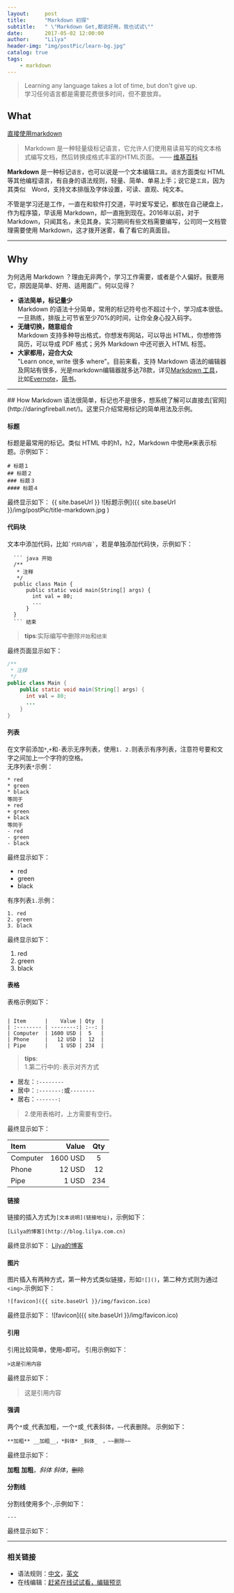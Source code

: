 ```yaml
---
layout:     post
title:      "Markdown 初探"
subtitle:   " \"Markdown Get,都说好用，我也试试\""
date:       2017-05-02 12:00:00
author:     "Lilya"
header-img: "img/postPic/learn-bg.jpg"
catalog: true
tags:
    - markdown
---
```


> Learning any language takes a lot of time, but don't give up. <br>学习任何语言都是需要花费很多时间，但不要放弃。

## What

[直接使用markdown](#how)

> Markdown 是一种轻量级标记语言，它允许人们使用易读易写的纯文本格式编写文档，然后转换成格式丰富的HTML页面。    —— [维基百科](https://zh.wikipedia.org/wiki/Markdown)

**Markdown** 是一种标记`语言`，也可以说是一个文本编辑`工具`。`语言`方面类似 HTML 等其他编程语言，有自身的语法规则，轻量、简单、单易上手；说它是`工具`，因为其类似　Word，支持文本排版及字体设置，可读、直观、纯文本。

不管是学习还是工作，一直在和软件打交道，平时爱写爱记，都放在自己硬盘上，作为程序猿，早该用 Markdown，却一直拖到现在。2016年以前，对于 Markdown，只闻其名，未见其身。实习期间有些文档需要编写，公司同一文档管理需要使用 Markdown，这才拨开迷雾，看了看它的真面目。

---

## Why

为何选用 Markdown ？理由无非两个，学习工作需要，或者是个人偏好。我要用它，原因是简单、好用、适用面广。何以见得？

* **语法简单，标记量少**<br>
  Markdown 的语法十分简单，常用的标记符号也不超过十个，学习成本很低。一旦熟练，排版上可节省至少70%的时间，让你全身心投入码字。
* **无缝切换，随意组合**<br>
  Markdown 支持多种导出格式，你想发布网站，可以导出 HTML，你想修饰简历，可以导成 PDF 格式；另外 Markdown 中还可嵌入 HTML 标签。
* **大家都用，迎合大众**<br>
  "Learn once, write 很多 where"。目前来看，支持 Markdown 语法的编辑器及网站有很多，光是markdown编辑器就多达78款，详见[Markdown 工具](http://www.jianshu.com/p/5f414ddd79cf)，比如[Evernote](https://maxiang.io/)，[简书](http://www.jianshu.com/)。

---

<p id = "how"></p>
## How
Markdown 语法很简单，标记也不是很多，想系统了解可以直接去[官网](http://daringfireball.net/)。这里只介绍常用标记的简单用法及示例。

#### 标题
标题是最常用的标记。类似 HTML 中的h1，h2，Markdown 中使用`#`来表示标题。示例如下：
```
# 标题１
## 标题２
### 标题３
#### 标题４
```
最终显示如下：
{{ site.baseUrl }}
![标题示例]({{ site.baseUrl }}/img/postPic/title-markdown.jpg )

#### 代码块
文本中添加代码，比如`` `代码内容` ``，若是单独添加代码快，示例如下：
```
  ``` java 开始
  /**
   * 注释
   */
  public class Main {
      public static void main(String[] args) {
        int val = 80;
        ...   
      }
  }
  ``` 结束
```
> **tips**:实际编写中删除`开始`和`结束`

最终页面显示如下：
``` java
/**
 * 注释
 */
public class Main {
    public static void main(String[] args) {
      int val = 80;
      ...    
    }
}
```
#### 列表
在文字前添加`*`,`+`和`-`表示无序列表，使用`1. 2.`则表示有序列表，注意符号要和文字之间加上一个字符的空格。<br>
无序列表`*`示例：
```
* red
* green
* black
等同于
+ red
+ green
+ black
等同于
- red
- green
- black
```
最终显示如下：
* red
* green
* black

有序列表`1.`示例：
```
1. red
2. green
3. black
```
最终显示如下：
1. red
2. green
3. black

#### 表格
表格示例如下：
```

| Item      |    Value | Qty  |
| :-------- | --------:| :--: |  
| Computer  | 1600 USD |  5   |
| Phone     |   12 USD |  12  |
| Pipe      |    1 USD | 234  |
```
>**tips**:<br>1.第二行中的`:`表示对齐方式
* 居左：`:--------`
* 居中：`:-------:`或`--------`
* 居右：`-------:`

>2.使用表格时，上方需要有空行。

最终显示如下：

| Item      |    Value | Qty  |
| :-------- | --------:| :--: |
| Computer  | 1600 USD |  5   |
| Phone     |   12 USD |  12  |
| Pipe      |    1 USD | 234  |

#### 链接
链接的插入方式为`[文本说明](链接地址)`，示例如下：
```
[Lilya的博客](http://blog.lilya.com.cn)
```
最终显示如下：
[Lilya的博客](http://blog.lilya.com.cn)

#### 图片
图片插入有两种方式，第一种方式类似链接，形如`![]()`，第二种方式则为通过`<img>`.示例如下：
```
![favicon]({{ site.baseUrl }}/img/favicon.ico)
```
最终显示如下：
![favicon]({{ site.baseUrl }}/img/favicon.ico)

#### 引用

引用比较简单，使用`>`即可。
引用示例如下：

```
>这是引用内容
```
最终显示如下：
>这是引用内容

#### 强调

两个`*`或`_`代表加粗，一个`*`或`_`代表斜体，`~~`代表删除。
示例如下：

```
**加粗** __加粗__，*斜体* _斜体_　，~~删除~~
```
最终显示如下：

**加粗** __加粗__，*斜体* _斜体_，~~删除~~

#### 分割线
分割线使用多个`-`,示例如下：
```
---
```
最终显示如下：

------

### 相关链接
- 语法规则：[中文](http://www.appinn.com/markdown/#em)，[英文](http://daringfireball.net/projects/markdown/syntax)
- 在线编辑：[赶紧在线试试看，编辑预览](http://daringfireball.net/projects/markdown/dingus)
